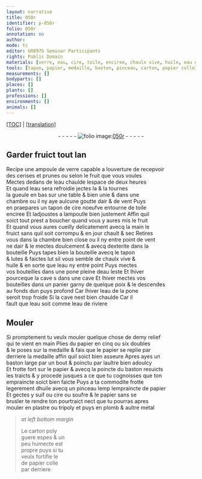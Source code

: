 ```yaml
---
layout: narrative
title: 050r
identifier: p-050r
folio: 050r
annotation: no
author:
mode: tc
editor: GR8975 Seminar Participants
rights: Public Domain
materials: [verre, eau, cire, toile, enciree, chaulx vive, huile, eau de riviere, papier, suif, soufre, plastre, tripoly, plomb, metal, carton, papier colle]
tools: [tapon, papier, medaille, baston, pinceau, carton, papier colle]
measurements: []
bodyparts: []
places: []
plants: []
professions: []
environments: []
animals: []
---
```


 <p><a href="{{ site.baseurl }}/diplomatic/">[TOC]</a> | <a href="{{ site.baseurl }}/texts/p-050r_tl/" target="_blank">[translation]</a></p><div class="folio" align="center">- - - - - <a href="http://gallica.bnf.fr/ark:/12148/btv1b10500001g/f105.image" target="_blank"><img src="https://cu-mkp.github.io/2017-workshop-edition/assets/photo-icon.png" alt="folio image: " style="display:inline-block; margin-bottom:-3px;"/>050r</a> - - - - - </div>  
  

## Garder fruict tout lan

 
R<span class="exp">ecipe</span> une ampoule de <span class="m">verre</span> capable a louverture de recepvoir<br/> des cerises et prunes ou selon le fruit que vous voules<br/> Mectes dedans de l<span class="m">eau</span> chaulde lespace de deux heures<br/> Et quand l<span class="m">eau</span> sera refroidie jectes la & la tournes<br/> la gueule en bas sur une table <span class="del">&</span> bien unie & dans une<br/> chambre ou il ny aye aulcune goutte dair & de vent Puys<br/> <span class="del">en</span> praepares un tapon de <span class="m">cire</span> noeufve entourne de <span class="m">toile</span><br/> <span class="m">enciree</span> Et ladjoustes a lampoulle bien justem<span class="exp">ent</span> Affin quil<br/> soict tout prest a boucher quand vous y aures mis le fruit<br/> Et quand vous aures cueilly delicatem<span class="exp">ent</span> avecq la main le<br/> fruict sans quil soit corrompu & en jour chault & sec Retires<br/> vous dans la chambre bien close ou il ny entre point de vent<br/> ne dair & le mectes doulcem<span class="exp">ent</span> & avecq dexterite dans la<br/> bouteille Puys tapes bien la bouteille avecq le <span class="tl">tapon</span><br/> & lutes & faictes lut sil vous semble de <span class="m">chaulx vive</span> &<br/> <span class="m">huile</span> & en sorte que l<span class="m">eau</span> ny entre point Puys mectes<br/> vos bouteilles dans une pone pleine d<span class="m">eau</span> leste <span class="del">Et lhiver<br/> pourceque la cave s</span> dans une cave Et lhiver mectes vos<br/> bouteilles dans un panier garny de quelque poix & le descendes<br/> au fonds dun puys profond Car lhiver l<span class="m">eau</span> de la pone<br/> seroit trop froide Si la cave nest bien chaulde Car il<br/> fault que l<span class="m">eau</span> soit co<span class="exp">mm</span>e l<span class="m">eau de riviere</span>
 
 
  

## Mouler

 
Si promptement tu veulx mouler quelque chose de demy relief<br/> qui te vient en main Plies du <span class="tl"><span class="m">papier</span></span> en cinq ou six doubles<br/> & le poses sur la <span class="tl">medaille</span> & fais que le <span class="tl"><span class="m">papier</span></span> se replie par<br/> derriere la <span class="tl">medaille</span> affin quil soict bien asseure Apres ayes un<br/> <span class="tl">baston</span> large par un bout & poinctu par laultre bien adoulcy<br/> Et frotte fort sur le <span class="tl"><span class="m">papier</span></span> & avecq la poincte du <span class="tl">baston</span> resuicts<br/> les traicts & y procede jusques a ce que tu cognoisses que ton<br/> empraincte soict bien faicte Puys a ta commodite frotte<br/> legerement d<span class="m">huile</span> avecq un <span class="tl">pinceau</span> <span class="del">lemp</span> lempraincte de <span class="tl"><span class="m">papier</span></span><br/> Et gectes y <span class="m">suif</span> ou <span class="m">cire</span> ou <span class="m">soufre</span> & le <span class="tl"><span class="m">papier</span></span> sans se<br/> brusler te rendre ton pourtraict nect que tu pourras apres<br/> mouler en <span class="m">plastre</span> ou <span class="m">tripoly</span> et puys en <span class="m">plomb</span> & aultre <span class="m">metal</span>
 
> *at left bottom margin*
> 
> 
>  Le <span class="tl"><span class="m">carton</span></span> poly<br/> guere espes & un<br/> peu humecte est<br/> propre puys si tu<br/> veulx fortifie le<br/> de <span class="tl"><span class="m">papier colle</span></span><br/> par derriere
 
 